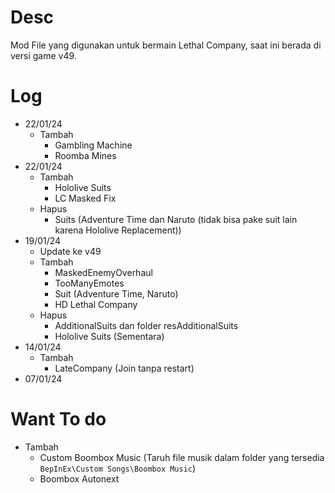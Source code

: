 # Desc
Mod File yang digunakan untuk bermain Lethal Company, saat ini berada di versi game v49. 

# Log
* 22/01/24
    * Tambah
        * Gambling Machine
        * Roomba Mines
* 22/01/24
    * Tambah
        * Hololive Suits
        * LC Masked Fix
    * Hapus
        * Suits (Adventure Time dan Naruto (tidak bisa pake suit lain karena Hololive Replacement))
* 19/01/24
    * Update ke v49
    * Tambah
        * MaskedEnemyOverhaul
        * TooManyEmotes
        * Suit (Adventure Time, Naruto)
        * HD Lethal Company
    * Hapus
        * AdditionalSuits dan folder resAdditionalSuits
        * Hololive Suits (Sementara)
* 14/01/24
    * Tambah
        * LateCompany (Join tanpa restart)
* 07/01/24

# Want To do
* Tambah
    * Custom Boombox Music (Taruh file musik dalam folder yang tersedia `BepInEx\Custom Songs\Boombox Music`)
    * Boombox Autonext
